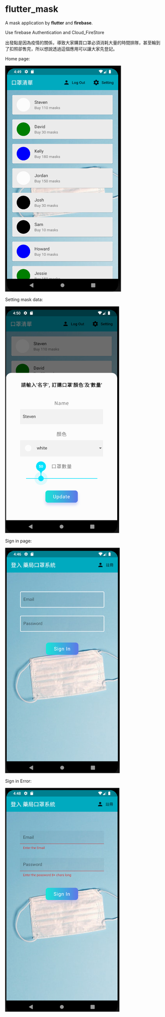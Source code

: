 # flutter_mask

A mask application by **flutter** and **firebase**.

Use firebase Authentication and Cloud_FireStore

出發點是因為疫情的關係，導致大家購買口罩必須消耗大量的時間排隊，甚至輪到了扣照卻售完，所以想說透過這個應用可以讓大家先登記。

Home page:

![Image](https://github.com/s95s14236/flutter_mask/blob/master/assets/home.png)



Setting mask data:

![Image](https://github.com/s95s14236/flutter_mask/blob/master/assets/setting.png)



Sign in page:

![Image](https://github.com/s95s14236/flutter_mask/blob/master/assets/signin.png)



Sign in Error:

![Image](https://github.com/s95s14236/flutter_mask/blob/master/assets/signin_error.png)



